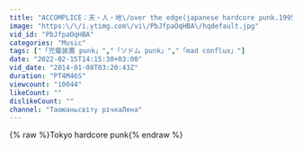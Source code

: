 ```yaml
---
title: "ACCOMPLICE：天・人・地\/over the edge(japanese hardcore punk.1995)"
image: "https:\/\/i.ytimg.com\/vi\/PbJfpaOqHBA\/hqdefault.jpg"
vid_id: "PbJfpaOqHBA"
categories: "Music"
tags: ["「充電装置 punk」","「ソドム punk」","「mad conflux」"]
date: "2022-02-15T14:15:30+03:00"
vid_date: "2014-01-08T03:20:43Z"
duration: "PT4M46S"
viewcount: "10044"
likeCount: ""
dislikeCount: ""
channel: "Таоюаньсвіту річкаЛена"
---
```

{% raw %}Tokyo hardcore punk{% endraw %}
